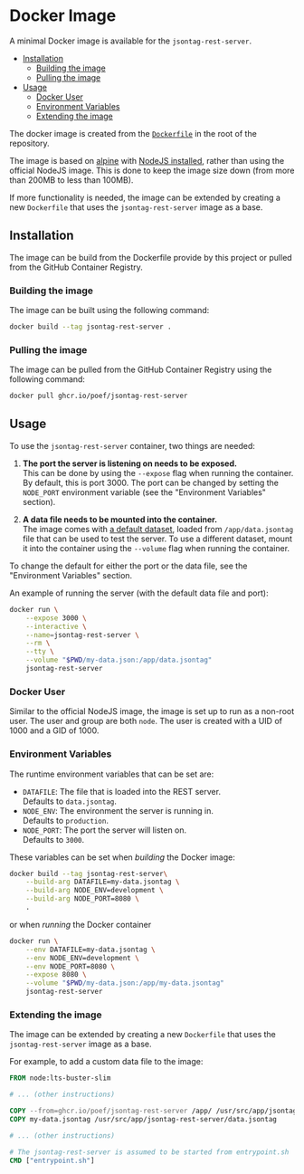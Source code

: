 # Docker Image

A minimal Docker image is available for the `jsontag-rest-server`.

<!-- toc -->

- [Installation](#installation)
  - [Building the image](#building-the-image)
  - [Pulling the image](#pulling-the-image)
- [Usage](#usage)
  - [Docker User](#docker-user)
  - [Environment Variables](#environment-variables)
  - [Extending the image](#extending-the-image)

<!-- tocstop -->

The docker image is created from the [`Dockerfile`](../Dockerfile) in the root of the repository.

The image is based on [alpine][1] with [NodeJS installed][2], rather than using the official NodeJS image. This is done to keep the image size down (from more than 200MB to less than 100MB).

If more functionality is needed, the image can be extended by creating a new `Dockerfile` that uses the `jsontag-rest-server` image as a base.

## Installation

The image can be build from the Dockerfile provide by this project or pulled from the GitHub Container Registry.

### Building the image

The image can be built using the following command:

```bash
docker build --tag jsontag-rest-server .
```

### Pulling the image

The image can be pulled from the GitHub Container Registry using the following command:

```bash
docker pull ghcr.io/poef/jsontag-rest-server
```

## Usage

To use the `jsontag-rest-server` container, two things are needed:

1. **The port the server is listening on needs to be exposed.**<br>
   This can be done by using the `--expose` flag when running the container. By default, this is port 3000. The port can be changed by setting the `NODE_PORT` environment variable (see the "Environment Variables" section). 

2. **A data file needs to be mounted into the container.**<br>
   The image comes with [a default dataset][3], loaded from `/app/data.jsontag` file that can be used to test the server. To use a different dataset, mount it into the container using the `--volume` flag when running the container.

To change the default for either the port or the data file, see the "Environment Variables" section.

An example of running the server (with the default data file and port):

```bash
docker run \
    --expose 3000 \
    --interactive \
    --name=jsontag-rest-server \
    --rm \
    --tty \
    --volume "$PWD/my-data.json:/app/data.jsontag"
    jsontag-rest-server
```

### Docker User

Similar to the official NodeJS image, the image is set up to run as a non-root user. The user and group are both `node`. The user is created with a UID of 1000 and a GID of 1000.

### Environment Variables

The runtime environment variables that can be set are:

- `DATAFILE`:  The file that is loaded into the REST server.<br>
  Defaults to `data.jsontag`.
- `NODE_ENV`:  The environment the server is running in.<br>
  Defaults to `production`.
- `NODE_PORT`: The port the server will listen on.<br>
  Defaults to `3000`.

These variables can be set when _building_ the Docker image:

```bash
docker build --tag jsontag-rest-server\
    --build-arg DATAFILE=my-data.jsontag \
    --build-arg NODE_ENV=development \
    --build-arg NODE_PORT=8080 \
    .
```

or when _running_ the Docker container
    
```bash
docker run \
    --env DATAFILE=my-data.jsontag \
    --env NODE_ENV=development \
    --env NODE_PORT=8080 \
    --expose 8080 \
    --volume "$PWD/my-data.json:/app/my-data.jsontag"    
    jsontag-rest-server
```
### Extending the image

The image can be extended by creating a new `Dockerfile` that uses the `jsontag-rest-server` image as a base.

For example, to add a custom data file to the image:

```dockerfile
FROM node:lts-buster-slim

# ... (other instructions)

COPY --from=ghcr.io/poef/jsontag-rest-server /app/ /usr/src/app/jsontag-rest-server/
COPY my-data.jsontag /usr/src/app/jsontag-rest-server/data.jsontag

# ... (other instructions)

# The jsontag-rest-server is assumed to be started from entrypoint.sh
CMD ["entrypoint.sh"]
``` 




[1]: https://hub.docker.com/_/alpine
[2]: https://pkgs.alpinelinux.org/package/edge/main/x86/nodejs
[3]: ../data.jsontag
